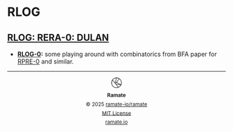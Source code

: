 # RLOG

<!--START OAC INDEX: DO NOT REMOVE THIS LINE -->
## [RLOG: RERA-0: DULAN](rera-000-000-000-dulan/README.md)
- **[RLOG-0](/rlog/rera-000-000-000-dulan/rlog-000-000-000/README.md):** some playing around with combinatorics from BFA paper for [RPRE-0](/rpre/rera-000-000-000-dulan/rpre-000-000-000/README.md) and similar.

<!--OAC FOOTER: DO NOT REMOVE THIS LINE-->
---

<div align="center">
  <a href="https://github.com/ramate-io/oac">
    <picture>
      <source srcset="/assets/oac-inverted-transparent.png" media="(prefers-color-scheme: dark)">
      <img height="24" src="/assets/oac-transparent.png" alt="OAC"/>
    </picture>
  </a>
  <br/>
  <sub>
    <b>Ramate</b>
    <br/>
    &copy; 2025 <a href="https://github.com/ramate-io/ramate">ramate-io/ramate</a>
    <br/>
    <a href="https://github.com/ramate-io/ramate/blob/main/LICENSE">MIT License</a>
    <br/>
    <a href="https://www.ramate.io">ramate.io</a>
  </sub>
</div>

<!--END OAC INDEX: DO NOT REMOVE THIS LINE -->
